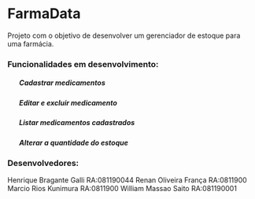 <h1>FarmaData</h1>
Projeto com o objetivo de desenvolver um gerenciador de estoque para uma farmácia.
<h3>Funcionalidades em desenvolvimento:</h3> 
<ul>
  <h5>Cadastrar medicamentos</h5>
  <h5>Editar e excluir medicamento</h5>
  <h5>Listar medicamentos cadastrados</h5>
  <h5>Alterar a quantidade do estoque</h5>
</ul>

<h3>Desenvolvedores:</h3>
Henrique Bragante Galli RA:081190044
Renan Oliveira França RA:0811900
Marcio Rios Kunimura RA:0811900
William Massao Saito RA:081190001
